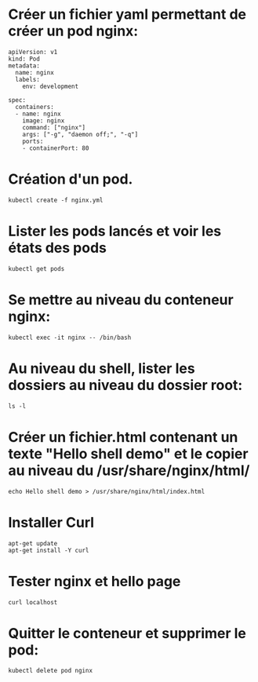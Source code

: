 # Créer un fichier yaml permettant de créer un pod nginx:

```
apiVersion: v1
kind: Pod
metadata:
  name: nginx
  labels:
    env: development

spec:
  containers:
  - name: nginx
    image: nginx
    command: ["nginx"]
    args: ["-g", "daemon off;", "-q"]
    ports:
    - containerPort: 80
```

# Création d'un pod.
```
kubectl create -f nginx.yml
```

# Lister les pods lancés et voir les états des pods

```
kubectl get pods
```

# Se mettre au niveau du conteneur nginx:

```
kubectl exec -it nginx -- /bin/bash
```

# Au niveau du shell, lister les dossiers au niveau du dossier root:

```
ls -l
```

# Créer un fichier.html contenant un texte "Hello shell demo" et le copier au niveau du /usr/share/nginx/html/

```
echo Hello shell demo > /usr/share/nginx/html/index.html
```

# Installer Curl

```
apt-get update
apt-get install -Y curl
```

# Tester nginx et hello page

```
curl localhost
```

# Quitter le conteneur et supprimer le pod:

```
kubectl delete pod nginx
```

